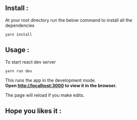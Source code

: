 ## Install :

At your root directory run the below command to install all the dependencies
```sh
yarn install
```

## Usage :

To start react dev server

```sh
yarn run dev
```

This runs the app in the development mode.<br />
**Open [http://localhost:3000](http://localhost:3000) to view it in the browser.**

The page will reload if you make edits.<br />

## Hope you likes it :